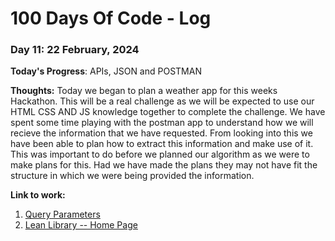 # 100 Days Of Code - Log

### Day 11: 22 February, 2024 

**Today's Progress**: APIs, JSON and POSTMAN

**Thoughts:** Today we began to plan a weather app for this weeks Hackathon. This will be a real challenge as we will be expected to use our HTML CSS AND JS knowledge together to complete the challenge. We have spent some time playing with the postman app to understand how we will recieve the information that we have requested. From looking into this we have been able to plan how to extract this information and make use of it. This was important to do before we planned our algorithm as we were to make plans for this. Had we have made the plans they may not have fit the structure in which we were being provided the information.

**Link to work:** 
1. [Query Parameters](https://rapidapi.com/guides/query-parameters-fetch)
2. [Lean Library -- Home Page](https://leanlibrary.com/)